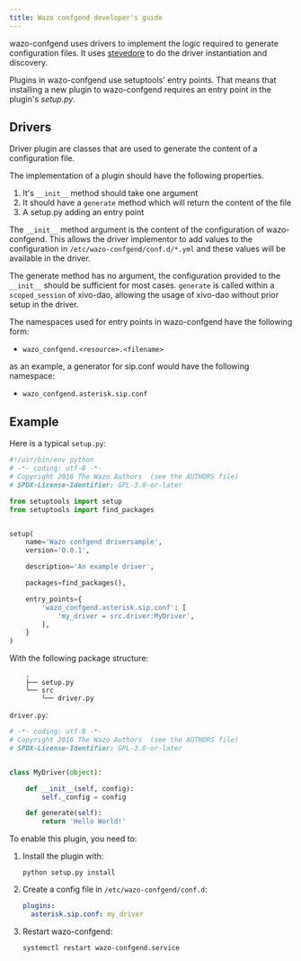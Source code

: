 ```yaml
---
title: Wazo confgend developer's guide
---
```


wazo-confgend uses drivers to implement the logic required to generate configuration files. It uses
[stevedore](http://docs.openstack.org/developer/stevedore/) to do the driver instantiation and
discovery.

Plugins in wazo-confgend use setuptools' entry points. That means that installing a new plugin to
wazo-confgend requires an entry point in the plugin's _setup.py_.

## Drivers

Driver plugin are classes that are used to generate the content of a configuration file.

The implementation of a plugin should have the following properties.

1. It's `__init__` method should take one argument
2. It should have a `generate` method which will return the content of the file
3. A setup.py adding an entry point

The `__init__` method argument is the content of the configuration of wazo-confgend. This allows the
driver implementor to add values to the configuration in `/etc/wazo-confgend/conf.d/*.yml` and these
values will be available in the driver.

The generate method has no argument, the configuration provided to the `__init__` should be
sufficient for most cases. `generate` is called within a `scoped_session` of xivo-dao, allowing the
usage of xivo-dao without prior setup in the driver.

The namespaces used for entry points in wazo-confgend have the following form:

- `wazo_confgend.<resource>.<filename>`

as an example, a generator for sip.conf would have the following namespace:

- `wazo_confgend.asterisk.sip.conf`

## Example

Here is a typical `setup.py`:

```python
#!/usr/bin/env python
# -*- coding: utf-8 -*-
# Copyright 2016 The Wazo Authors  (see the AUTHORS file)
# SPDX-License-Identifier: GPL-3.0-or-later

from setuptools import setup
from setuptools import find_packages


setup(
    name='Wazo confgend driversample',
    version='0.0.1',

    description='An example driver',

    packages=find_packages(),

    entry_points={
        'wazo_confgend.asterisk.sip.conf': [
            'my_driver = src.driver:MyDriver',
        ],
    }
)
```

With the following package structure:

```ascii
    .
    ├── setup.py
    └── src
        └── driver.py
```

`driver.py`:

```python
# -*- coding: utf-8 -*-
# Copyright 2016 The Wazo Authors  (see the AUTHORS file)
# SPDX-License-Identifier: GPL-3.0-or-later


class MyDriver(object):

    def __init__(self, config):
        self._config = config

    def generate(self):
        return 'Hello World!'
```

To enable this plugin, you need to:

1. Install the plugin with:

    ```shell
    python setup.py install
    ```

2. Create a config file in `/etc/wazo-confgend/conf.d`:

    ```yaml
    plugins:
      asterisk.sip.conf: my_driver
    ```

3. Restart wazo-confgend:

    ```shell
    systemctl restart wazo-confgend.service
    ```
